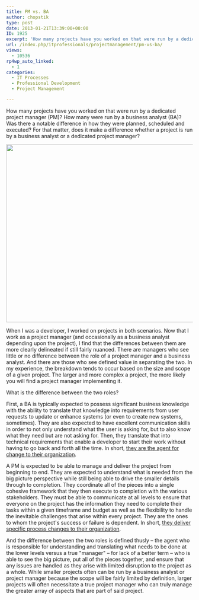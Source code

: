 ```yaml
---
title: PM vs. BA
author: chopstik
type: post
date: 2013-01-21T13:39:00+00:00
ID: 1925
excerpt: 'How many projects have you worked on that were run by a dedicated project manager (PM)? How many were run by a business analyst (BA)? Was there a notable difference in how they were planned, scheduled and executed? For that matter, does it make a differ&hellip;'
url: /index.php/itprofessionals/projectmanagement/pm-vs-ba/
views:
  - 10536
rp4wp_auto_linked:
  - 1
categories:
  - IT Processes
  - Professional Development
  - Project Management

---
```

How many projects have you worked on that were run by a dedicated project manager (PM)? How many were run by a business analyst (BA)? Was there a notable difference in how they were planned, scheduled and executed? For that matter, does it make a difference whether a project is run by a business analyst or a dedicated project manager?

<div class="image_block">
  <a href="/wp-content/uploads/blogs/ITProfessionals/511_3632971.jpg?mtime=1358642746"><img alt="" src="/wp-content/uploads/blogs/ITProfessionals/511_3632971.jpg?mtime=1358642746" width="640" height="480" /></a>
</div>

<p class="MsoNoSpacing">
  When I was a developer, I worked on projects in both scenarios. Now that I work as a project manager (and occasionally as a business analyst depending upon the project), I find that the differences between them are more clearly delineated if still fairly nuanced. There are managers who see little or no difference between the role of a project manager and a business analyst. And there are those who see defined value in separating the two. In my experience, the breakdown tends to occur based on the size and scope of a given project. The larger and more complex a project, the more likely you will find a project manager implementing it.
</p>

<p class="MsoNoSpacing">
  What is the difference between the two roles?
</p>

<p class="MsoNoSpacing">
  First, a BA is typically expected to possess significant business knowledge with the ability to translate that knowledge into requirements from user requests to update or enhance systems (or even to create new systems, sometimes). They are also expected to have excellent communication skills in order to not only understand what the user is asking for, but to also know what they need but are not asking for. Then, they translate that into technical requirements that enable a developer to start their work without having to go back and forth all the time. In short, <a href="http://www.iiba.org/IIBA/Professional_Development/What_is_Business_Analysis/IIBA_Website/Professional_Development/What_is_Business_Analysis/What_is_Business_Analysis.aspx" target="_blank">they are the agent for change to their organization</a>.
</p>

<p class="MsoNoSpacing">
  A PM is expected to be able to manage and deliver the project from beginning to end. They are expected to understand what is needed from the big picture perspective while still being able to drive the smaller details through to completion. They coordinate all of the pieces into a single cohesive framework that they then execute to completion with the various stakeholders. They must be able to communicate at all levels to ensure that everyone on the project has the information they need to complete their tasks within a given timeframe and budget as well as the flexibility to handle the inevitable challenges that arise within every project. They are the ones to whom the project's success or failure is dependent. In short, <a href="http://www.pmi.org/About-Us/About-Us-Who-are-Project-Managers.aspx" target="_blank">they deliver specific process changes to their organization</a>.
</p>

<p class="MsoNoSpacing">
  And the difference between the two roles is defined thusly – the agent who is responsible for understanding and translating what needs to be done at the lower levels versus a true "manager" – for lack of a better term – who is able to see the big picture, put all of the pieces together, and ensure that any issues are handled as they arise with limited disruption to the project as a whole. While smaller projects often can be run by a business analyst or project manager because the scope will be fairly limited by definition, larger projects will often necessitate a true project manager who can truly manage the greater array of aspects that are part of said project.
</p>